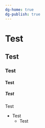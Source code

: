 ```yaml
---
dg-home: true
dg-publish: true
---
```

# Test
## Test
### Test
#### Test
##### Test
Test
- Test
	- Test